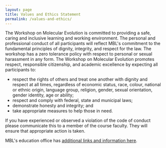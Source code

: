 ```yaml
---
layout: page
title: Values and Ethics Statement
permalink: /values-and-ethics/
---
```

The Workshop on Molecular Evolution is committed to providing a safe, caring and inclusive learning and working environment. The personal and professional conduct of all participants will reflect MBL's commitment to the fundamental principles of dignity, integrity, and respect for the law. The workshop has a zero tolerance policy with respect to personal or sexual harassment in any form. The Workshop on Molecular Evolution promotes respect, responsible citizenship, and academic excellence by expecting all participants to:
* respect the rights of others and treat one another with dignity and respect at all times, regardless of economic status, race, colour, national or ethnic origin, language group, religion, gender, sexual orientation, gender identity, age or ability;
* respect and comply with federal, state and municipal laws;
* demonstrate honesty and integrity; and
* take appropriate measures to help those in need. 

If you have experienced or observed a violation of the code of conduct please communicate this to a member of the course faculty. They will ensure that appropriate action is taken.

MBL's education office has [additional links and information here](http://www.mbl.edu/hr/employment/equal-employment-opportunity-affirmative-action/).

